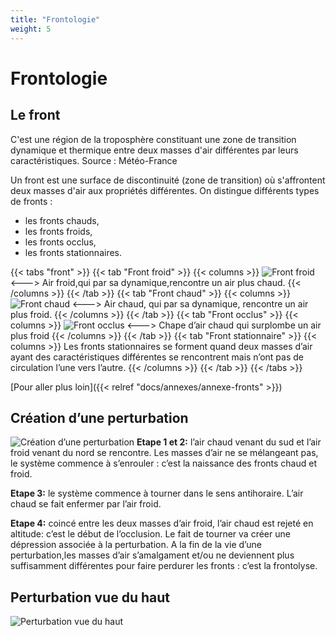 ```yaml
---
title: "Frontologie"
weight: 5
---
```


# Frontologie

## Le front
C'est une région de la troposphère constituant une zone de transition dynamique et thermique entre deux masses d'air différentes par leurs caractéristiques. Source : Météo-France

Un front est une surface de discontinuité (zone de transition) où s'affrontent deux masses d'air aux propriétés différentes.
On distingue différents types de fronts :
- les fronts chauds,
- les fronts froids,
- les fronts occlus,
- les fronts stationnaires.

{{< tabs "front" >}}
{{< tab "Front froid" >}}
{{< columns >}}
![Front froid](../images/cold-front.png)
<--->
Air froid,qui par sa dynamique,rencontre un air plus chaud.
{{< /columns >}}
{{< /tab >}}
{{< tab "Front chaud" >}}
{{< columns >}}
![Front chaud](../images/hot-front.png)
<--->
Air chaud, qui par sa dynamique, rencontre un air plus froid.
{{< /columns >}}
{{< /tab >}}
{{< tab "Front occlus" >}}
{{< columns >}}
![Front occlus](../images/occlus-front.png)
<--->
Chape d’air chaud qui surplombe un air plus froid
{{< /columns >}}
{{< /tab >}}
{{< tab "Front stationnaire" >}}
{{< columns >}}
Les fronts stationnaires se forment quand deux masses d’air ayant des caractéristiques différentes se rencontrent mais n’ont pas de circulation l’une vers l’autre.
{{< /columns >}}
{{< /tab >}}
{{< /tabs >}}

[Pour aller plus loin]({{< relref "docs/annexes/annexe-fronts" >}})

## Création d’une perturbation

![Création d’une perturbation](../images/perturbation.png)
**Etape 1 et 2:** l’air chaud venant du sud et l’air froid venant du nord se rencontre. Les masses d’air ne se mélangeant pas, le système commence à s’enrouler : c’est la naissance des fronts chaud et froid.

**Etape 3:** le système commence à tourner dans le sens antihoraire. L’air chaud se fait enfermer par l’air froid.

**Etape 4:** coincé entre les deux masses d’air froid, l’air chaud est rejeté en altitude: c’est le début de l’occlusion. Le fait de tourner va créer une dépression associée à la perturbation. A la fin de la vie d’une perturbation,les masses d’air s’amalgament et/ou ne deviennent plus suffisamment différentes pour faire perdurer les fronts : c’est la frontolyse.

## Perturbation vue du haut
![Perturbation vue du haut](../images/perturbation-skyview.png)
